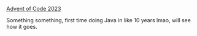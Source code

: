 
[Advent of Code 2023](https://adventofcode.com/2023)  


Something something, first time doing Java in like 10 years lmao, will see how it goes.